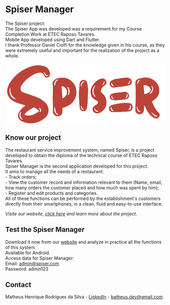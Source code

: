 # Spiser Manager

The Spiser project:<br/> The Spiser App was developed was a requirement for my Course Completion Work at ETEC Raposo Tavares.<br/>
Mobile App developed using Dart and Flutter.<br/>
I thank Professor Daniel Ciolfi for the knowledge given in his course, as they were extremely useful and important for the realization of the project as a whole.

![](header.png)

## Know our project

The restaurant service improvement system, named Spiser, is a project developed to obtain the diploma of the technical course of ETEC Raposo Tavares.<br/>
Spiser Manager is the second application developed for this project. <br/>
It aims to manage all the needs of a restaurant:
<br/>- Track orders;
<br/>- View the customer record and information relevant to them (Name, email, how many orders the customer placed and how much was spent by him);
<br/>- Register and edit products and categories.
<br/> All of these functions can be performed by the establishment's customers directly from their smartphones, in a clean, fluid and easy-to-use interface.

_Visite our website, [click here][projeto] and learn more about the project._

## Test the Spiser Manager

Download it now from our [website][projeto] and analyze in practice all the functions of this system.<br/>
Available for Android.<br/>
Access data for  Spiser Manager: <br/>
Email: admin@spiser.com <br/>
Password: admin123

## Contact

Matheus Henrique Rodrigues da Silva - [LinkedIn](https://www.linkedin.com/in/batheusdev/) - batheus.dev@gmail.com

[projeto]: https://spiser-tcc.web.app/
